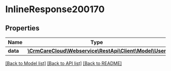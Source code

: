 # InlineResponse200170

## Properties
Name | Type | Description | Notes
------------ | ------------- | ------------- | -------------
**data** | [**\CrmCareCloud\Webservice\RestApi\Client\Model\User**](User.md) |  | [optional] 

[[Back to Model list]](../../README.md#documentation-for-models) [[Back to API list]](../../README.md#documentation-for-api-endpoints) [[Back to README]](../../README.md)

